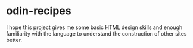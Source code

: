 # odin-recipes

I hope this project gives me some basic HTML design skills and enough
familiarity with the language to understand the construction of other 
sites better.
